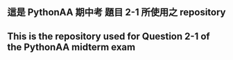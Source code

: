 ## 這是 PythonAA 期中考 題目 2-1 所使用之 repository

## This is the repository used for Question 2-1 of the PythonAA midterm exam


